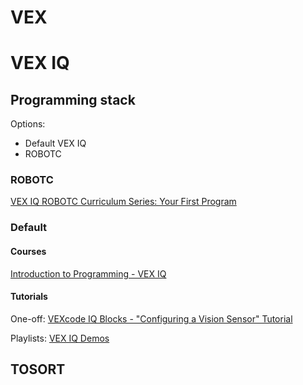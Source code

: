 

# VEX


# VEX IQ


## Programming stack

Options:
- Default VEX IQ
- ROBOTC

### ROBOTC

[VEX IQ ROBOTC Curriculum Series: Your First Program](https://www.youtube.com/watch?v=g-RT5gXJbNQ)


### Default

#### Courses

[Introduction to Programming - VEX IQ](http://curriculum.cs2n.org/vexiq/)

#### Tutorials

One-off:
[VEXcode IQ Blocks - "Configuring a Vision Sensor" Tutorial](https://www.youtube.com/watch?v=IuKettkbjqM&list=PLvvcc7S26YEiWk5P24qwHdM655Pit6dh5)

Playlists:
[VEX IQ Demos](https://www.youtube.com/playlist?list=PLvvcc7S26YEgp60fNJwh64aj9ywiZ79Ta)

## TOSORT






